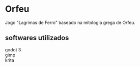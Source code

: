 # Orfeu
Jogo "Lagrimas de Ferro" baseado na mitologia grega de Orfeu.

## softwares utilizados
godot 3  
gimp  
krita  
